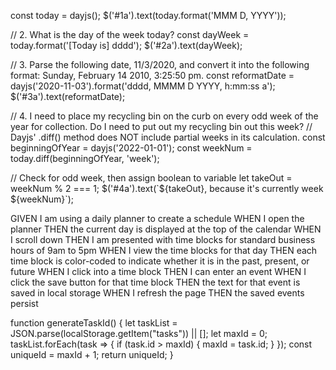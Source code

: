 const today = dayjs();
$('#1a').text(today.format('MMM D, YYYY'));

// 2. What is the day of the week today?
const dayWeek = today.format('[Today is] dddd');
$('#2a').text(dayWeek);

// 3. Parse the following date, 11/3/2020, and convert it into the following format: Sunday, February 14 2010, 3:25:50 pm.
const reformatDate = dayjs('2020-11-03').format('dddd, MMMM D YYYY, h:mm:ss a');
$('#3a').text(reformatDate);

// 4. I need to place my recycling bin on the curb on every odd week of the year for collection. Do I need to put out my recycling bin out this week?
// Dayjs' .diff() method does NOT include partial weeks in its calculation.
const beginningOfYear = dayjs('2022-01-01');
const weekNum = today.diff(beginningOfYear, 'week');

// Check for odd week, then assign boolean to variable
let  takeOut = weekNum % 2 === 1;
$('#4a').text(`${takeOut}, because it's currently week  ${weekNum}`);

GIVEN I am using a daily planner to create a schedule
WHEN I open the planner
THEN the current day is displayed at the top of the calendar
WHEN I scroll down
THEN I am presented with time blocks for standard business hours of 9am to 5pm
WHEN I view the time blocks for that day
THEN each time block is color-coded to indicate whether it is in the past, present, or future
WHEN I click into a time block
THEN I can enter an event
WHEN I click the save button for that time block
THEN the text for that event is saved in local storage
WHEN I refresh the page
THEN the saved events persist

function generateTaskId() {
    let taskList = JSON.parse(localStorage.getItem("tasks")) || [];
    let maxId = 0;
    taskList.forEach(task => {
        if (task.id > maxId) {
            maxId = task.id;
        }
    });
    const uniqueId = maxId + 1;
    return uniqueId;
}
